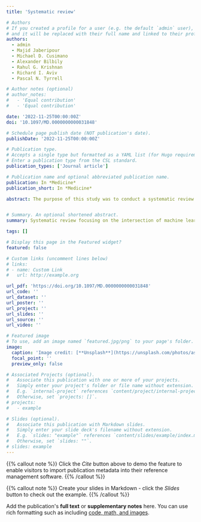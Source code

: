 ```yaml
---
title: 'Systematic review'

# Authors
# If you created a profile for a user (e.g. the default `admin` user), write the username (folder name) here
# and it will be replaced with their full name and linked to their profile.
authors:
  - admin
  - Majid Jaberipour
  - Michael D. Cusimano
  - Alexander Bilbily
  - Rahul G. Krishnan
  - Richard I. Aviv
  - Pascal N. Tyrrell

# Author notes (optional)
# author_notes:
#   - 'Equal contribution'
#   - 'Equal contribution'

date: '2022-11-25T00:00:00Z'
doi: '10.1097/MD.0000000000031848'

# Schedule page publish date (NOT publication's date).
publishDate: '2022-11-25T00:00:00Z'

# Publication type.
# Accepts a single type but formatted as a YAML list (for Hugo requirements).
# Enter a publication type from the CSL standard.
publication_types: ['Journal article']

# Publication name and optional abbreviated publication name.
publication: In *Medicine*
publication_short: In *Medicine*

abstract: The purpose of this study was to conduct a systematic review for understanding the availability and limitations of artificial intelligence (AI) approaches that could automatically identify and quantify computed tomography (CT) findings in traumatic brain injury (TBI). Systematic review, in accordance with PRISMA 2020 and SPIRIT-AI extension guidelines, with a search of 4 databases (Medline, Embase, IEEE Xplore, and Web of Science) was performed to find AI studies that automated the clinical tasks for identifying and quantifying CT findings of TBI-related abnormalities. A total of 531 unique publications were reviewed, which resulted in 66 articles that met our inclusion criteria. The following components for identification and quantification regarding TBI were covered and automated by existing AI studies: identification of TBI-related abnormalities; classification of intracranial hemorrhage types; slice-, pixel-, and voxel-level localization of hemorrhage; measurement of midline shift; and measurement of hematoma volume. Automated identification of obliterated basal cisterns was not investigated in the existing AI studies. Most of the AI algorithms were based on deep neural networks that were trained on 2- or 3-dimensional CT imaging datasets. We identified several important TBI-related CT findings that can be automatically identified and quantified with AI. A combination of these techniques may provide useful tools to enhance reproducibility of TBI identification and quantification by supporting radiologists and clinicians in their TBI assessments and reducing subjective human factors.


# Summary. An optional shortened abstract.
summary: Systematic review focusing on the intersection of machine learning and traumatic brain injury.

tags: []

# Display this page in the Featured widget?
featured: false

# Custom links (uncomment lines below)
# links:
# - name: Custom Link
#   url: http://example.org

url_pdf: 'https://doi.org/10.1097/MD.0000000000031848'
url_code: ''
url_dataset: ''
url_poster: ''
url_project: ''
url_slides: ''
url_source: ''
url_video: ''

# Featured image
# To use, add an image named `featured.jpg/png` to your page's folder.
image:
  caption: 'Image credit: [**Unsplash**](https://unsplash.com/photos/assorted-title-book-lot-RgKmrxpIraY?utm_content=creditShareLink&utm_medium=referral&utm_source=unsplash)'
  focal_point: ''
  preview_only: false

# Associated Projects (optional).
#   Associate this publication with one or more of your projects.
#   Simply enter your project's folder or file name without extension.
#   E.g. `internal-project` references `content/project/internal-project/index.md`.
#   Otherwise, set `projects: []`.
# projects:
#   - example

# Slides (optional).
#   Associate this publication with Markdown slides.
#   Simply enter your slide deck's filename without extension.
#   E.g. `slides: "example"` references `content/slides/example/index.md`.
#   Otherwise, set `slides: ""`.
# slides: example
---
```


{{% callout note %}}
Click the _Cite_ button above to demo the feature to enable visitors to import publication metadata into their reference management software.
{{% /callout %}}

{{% callout note %}}
Create your slides in Markdown - click the _Slides_ button to check out the example.
{{% /callout %}}

Add the publication's **full text** or **supplementary notes** here. You can use rich formatting such as including [code, math, and images](https://docs.hugoblox.com/content/writing-markdown-latex/).
